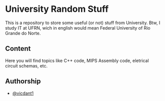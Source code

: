 
# University Random Stuff
This is a repository to store some useful (or not) stuff from University.
Btw, I study IT at UFRN, wich in english would mean Federal University of Rio Grande do Norte.
## Content

Here you will find topics like C++ code, MIPS Assembly code, eletrical circuit schemas, etc.
## Authorship

- [@vicdant1](https://www.github.com/vicdant1)

